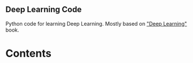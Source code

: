 ## Deep Learning Code

Python code for learning Deep Learning. Mostly based on ["Deep Learning"](http://www.deeplearningbook.org/) book.

# Contents

